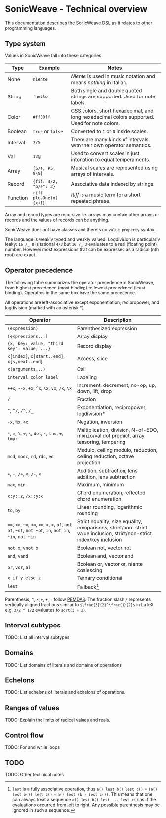 # SonicWeave - Technical overview
This documentation describes the SonicWeave DSL as it relates to other programming languages.

## Type system
Values in SonicWeave fall into these categories

| Type     | Example                  | Notes                                                                |
| -------- | ------------------------ | -------------------------------------------------------------------- |
| None     | `niente`                 | _Niente_ is used in music notation and means _nothing_ in Italian.   |
| String   | `'hello'`                | Both single and double quoted strings are supported. Used for note labels.                  |
| Color    | `#ff00ff`                | CSS colors, short hexadecimal, and long hexadecimal colors supported. Used for note colors. |
| Boolean  | `true` or `false`        | Converted to `1` or `0` inside scales.                               |
| Interval | `7/5`                    | There are many kinds of intervals with their own operator semantics. |
| Val      | `12@`                    | Used to convert scales in just intonation to equal temperaments.     |
| Array    | `[5/4, P5, 9\9]`         | Musical scales are represented using arrays of intervals.            |
| Record   | `{fif: 3/2, "p/e": 2}`   | Associative data indexed by strings.                                 |
| Function | `riff plusOne(x) {x+1}`  | _Riff_ is a music term for a short repeated phrase.                  |

Array and record types are recursive i.e. arrays may contain other arrays or records and the values of records can be anything.

SonicWeave does not have classes and there's no `value.property` syntax.

The language is weakly typed and weakly valued. Logdivision is particularly leaky: `16 /_ 8` is rational `4/3` but `16 /_ 3` evaluates to a real (floating point) number. However most expressions that can be expressed as a radical (nth root) are exact.

## Operator precedence

The following table summarizes the operator precedence in SonicWeave, from highest precedence (most binding) to lowest precedence (least binding). Operators in the same box have the same precedence.

All operations are left-associative except exponentiation, recipropower, and logdivision (marked with an asterisk *).

| Operator                                         | Description                                                             |
| ------------------------------------------------ | ----------------------------------------------------------------------- |
| `(expression)`                                   | Parenthesized expression                                                |
| `[expressions...]`                               | Array display                                                           |
| `{x, key: value, "third key": value, ...}`       | Record display                                                          |
| `x[index]`, `x[start..end]`, `x[s,next..end]`    | Access, slice                                                           |
| `x(arguments...)`                                | Call                                                                    |
| `interval color label`                           | Labeling                                                                |
| `++x`, `--x`, `+x`, `^x`, `∧x`, `∨x`, `/x`, `\x` | Increment, decrement, no-op, up, down, lift, drop                       |
| `/`                                              | Fraction                                                                |
| `^`, `^/`, `/^`, `/_`                            | Exponentiation, recipropower, logdivision*                              |
| `-x`, `%x`, `÷x`                                 | Negation, inversion                                                     |
| `*`, `×`, `%`, `÷`, `\`, `dot`, `·`, `tns`, `⊗`, `tmpr` | Multiplication, division, N-of-EDO, monzo/val dot product, array tensoring, tempering |
| `mod`, `modc`, `rd`, `rdc`, `ed`                 | Modulo, ceiling modulo, reduction, ceiling reduction, octave projection |
| `+`, `-`, `/+`, `⊕`, `/-`, `⊖`                   | Addition, subtraction, lens addition, lens subtraction                  |
| `max`, `min`                                     | Maximum, minimum                                                        |
| `x:y::z`, `/x::y:x`                              | Chord enumeration, reflected chord enumeration                          |
| `to`, `by`                                       | Linear rounding, logarithmic rounding                                   |
| `==`, `<>`, `~=`, `<=`, `>=`, `<`, `>`, `of`, `not of`, `~of`, `not ~of`, `in`, `not in`, `~in`, `not ~in` | Strict equality, size equality, comparisons, strict/non-strict value inclusion, strict/non-strict index/key inclusion |
| `not x`, `vnot x`                                | Boolean not, vector not                                                 |
| `and`, `vand`                                    | Boolean and, vector and                                                 |
| `or`, `vor`, `al`                                | Boolean or, vector or, niente coalescing                                |
| `x if y else z`                                  | Ternary conditional                                                     |
| `lest`                                           | Fallback[^1]                                                                |

Parenthesis, `^`, `×`, `÷`, `+`, `-` follow [PEMDAS](https://en.wikipedia.org/wiki/Order_of_operations). The fraction slash `/` represents vertically aligned fractions similar to `$\frac{3}{2}^\frac{1}{2}$` in LaTeX e.g. `3/2 ^ 1/2` evaluates to `sqrt(3 ÷ 2)`.

[^1]: `lest` is a fully associative operation, thus `a() lest b() lest c()` = `(a() lest b()) lest c()` = `a() lest (b() lest c())`. This means that one can always treat a sequence `a() lest b() lest ... lest c()` as if the evaluations occurred from left to right. Any possible parenthesis may be ignored in such a sequence.

## Interval subtypes

TODO: List all interval subtypes

## Domains

TODO: List domains of literals and domains of operations

## Echelons

TODO: List echelons of literals and echelons of operations.

## Ranges of values

TODO: Explain the limits of radical values and reals.

## Control flow

TODO: For and while loops

## TODO

TODO: Other technical notes
